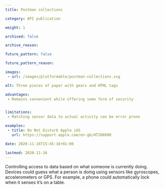 ```yaml
---
title: Postman collections

category: API publication

weight: 1

archived: false

archive_reason:

future_pattern: false

future_pattern_reason:

images:
 - url: /images/platformable/postman-collections.svg

alt: Three pieces of paper with gears and HTML tags 

advantages:
 - Remains convenient while offering some form of security


limitations:
 - Matching sensor data to actual activity can be error prone

examples:
 - title: Do Not Disturb Apple iOS
   url: https://support.apple.com/en-gb/HT208090

date: 2020-11-16T15:45:16+01:00

lastmod: 2020-11-16
---
```

Controlling access to data based on what someone is currently doing. Devices could guess what a person is doing using sensors like gyroscopes, accelerometers or GPS. For example, a phone could automatically lock when it senses it’s on a table.

